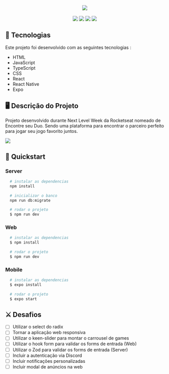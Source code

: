 <h2 align ="center">
  <img src="https://user-images.githubusercontent.com/80559882/191793094-6fc11f99-bb99-49cd-858a-bfde3df14387.png" style="max-width: 100%;max-height : 100%">
</h2>

<p align="center">
    <img src="https://img.shields.io/github/languages/count/MatheusPrudente/nlw-esports-ignite"/>
    <img src="https://img.shields.io/github/repo-size/MatheusPrudente/nlw-esports-ignite"/>
    <img src="https://img.shields.io/github/last-commit/MatheusPrudente/nlw-esports-ignite"/>
    <img src="https://img.shields.io/github/issues/MatheusPrudente/nlw-esports-ignite"/>
</p> 

## 	:rocket: Tecnologias 

Este projeto foi desenvolvido com as seguintes tecnologias : 

- HTML
- JavaScript
- TypeScript
- CSS
- React
- React Native
- Expo

## :desktop_computer: Descrição do Projeto

Projeto desenvolvido durante Next Level Week da Rocketseat nomeado de Encontre seu Duo. Sendo uma plataforma para encontrar
o parceiro perfeito para jogar seu jogo favorito juntos.

<img src="https://user-images.githubusercontent.com/80559882/191791321-54079656-1232-4637-954d-1c3d8b32c7a9.png" style="max-width: 100%;max-height : 100%">

## :pushpin: Quickstart

### Server
```bash
  # instalar as dependencias
  npm install
  
  # inicializar o banco
  npm run db:migrate
  
  # rodar o projeto
  $ npm run dev
```

### Web
```bash
  # instalar as dependencias
  $ npm install
  
  # rodar o projeto
  $ npm run dev
```

### Mobile
```bash
  # instalar as dependencias
  $ expo install
  
  # rodar o projeto
  $ expo start 
```

## :crossed_swords: Desafios

- [ ] Utilizar o select do radix
- [ ] Tornar a aplicação web responsiva
- [ ] Utilizar o keen-slider para montar o carrousel de games
- [ ] Utilizar o hook form para validar os forms de entrada (Web)
- [ ] Utilizar o Zod para validar os forms de entrada (Server)
- [ ] Incluir a autenticação via Discord
- [ ] Incluir notificações personalizadas
- [ ] Incluir modal de anúncios na web
